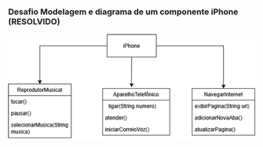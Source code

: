 ### Desafio Modelagem e diagrama de um componente iPhone (RESOLVIDO)

<img src="https://raw.githubusercontent.com/ppablolds/Modelagem-e-Diagrama-o-de-um-Componente-iPhone/refs/heads/main/Modelagem%20e-Diagrama%C3%A7%C3%A3o-de-um-Componente-iPhone.drawio.png" alt="Diagrama UML">
